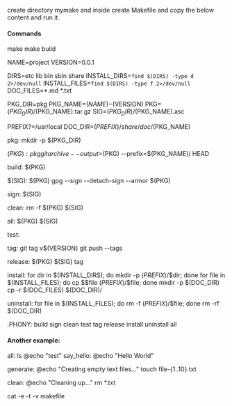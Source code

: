 create directory mymake and inside create Makefile and copy the below content and run it.

#### Commands
make
make build

NAME=project
VERSION=0.0.1

DIRS=etc lib bin sbin share
INSTALL_DIRS=`find $(DIRS) -type d 2>/dev/null`
INSTALL_FILES=`find $(DIRS) -type f 2>/dev/null`
DOC_FILES=*.md *.txt

PKG_DIR=pkg
PKG_NAME=$(NAME)-$(VERSION)
PKG=$(PKG_DIR)/$(PKG_NAME).tar.gz
SIG=$(PKG_DIR)/$(PKG_NAME).asc

PREFIX?=/usr/local
DOC_DIR=$(PREFIX)/share/doc/$(PKG_NAME)

pkg:
	mkdir -p $(PKG_DIR)

$(PKG): pkg
	git archive --output=$(PKG) --prefix=$(PKG_NAME)/ HEAD

build: $(PKG)

$(SIG): $(PKG)
	gpg --sign --detach-sign --armor $(PKG)

sign: $(SIG)

clean:
	rm -f $(PKG) $(SIG)

all: $(PKG) $(SIG)

test:

tag:
	git tag v$(VERSION)
	git push --tags

release: $(PKG) $(SIG) tag

install:
	for dir in $(INSTALL_DIRS); do mkdir -p $(PREFIX)/$$dir; done
	for file in $(INSTALL_FILES); do cp $$file $(PREFIX)/$$file; done
	mkdir -p $(DOC_DIR)
	cp -r $(DOC_FILES) $(DOC_DIR)/

uninstall:
	for file in $(INSTALL_FILES); do rm -f $(PREFIX)/$$file; done
	rm -rf $(DOC_DIR)


.PHONY: build sign clean test tag release install uninstall all

#### Another example:

all:
        ls
        @echo "test"
say_hello:
        @echo "Hello World"

generate:
        @echo "Creating empty text files..."
        touch file-{1..10}.txt

clean:
        @echo "Cleaning up..."
        rm *.txt


cat -e -t -v  makefile
